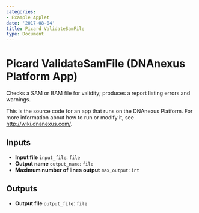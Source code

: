 ```yaml
---
categories:
- Example Applet
date: '2017-08-04'
title: Picard ValidateSamFile
type: Document
---
```

<!-- dx-header -->
# Picard ValidateSamFile (DNAnexus Platform App)

Checks a SAM or BAM file for validity; produces a report listing errors and warnings.

This is the source code for an app that runs on the DNAnexus Platform.
For more information about how to run or modify it, see
http://wiki.dnanexus.com/.
<!-- /dx-header -->



<!--
TODO: This app directory was automatically generated by dx-app-wizard;
please edit this Readme.md file to include essential documentation about
your app that would be helpful to users. (Also see the
Readme.developer.md.) Once you're done, you can remove these TODO
comments.

For more info, see http://wiki.dnanexus.com/Developer-Portal.
-->

<!--
TODO: Fill in additional info about how to use each input and output
below.
-->

## Inputs

* **Input file** ``input_file``: ``file``
* **Output name** ``output_name``: ``file``
* **Maximum number of lines output** ``max_output``: ``int``

## Outputs

* **Output file** ``output_file``: ``file``
